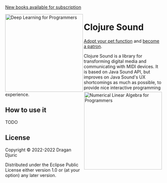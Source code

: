 [New books available for subscription](https://aiprobook.com)

<img src="http://aiprobook.com/img/dlfp-cover.png" alt="Deep Learning for Programmers" title="Deep Learning for Programmers" align="left" width="250"/>

<img src="http://aiprobook.com/img/lafp-cover.png" alt="Numerical Linear Algebra for Programmers" title="Numerical Linear Algebra for Programmers" align="right" width="250"/>

# Clojure Sound

[Adopt your pet function](https://dragan.rocks/articles/18/Patreon-Announcement-Adopt-a-Function) and [become a patron](https://patreon.com/draganrocks).

Clojure Sound is a library for transforming digital media and communicating with MIDI devices.
It is based on Java Sound API, but improves on Java Sound's UX shortcomings as much as possible,
to provide nice interactive programming experience.

## How to use it

TODO

## License

Copyright © 2022-2022 Dragan Djuric

Distributed under the Eclipse Public License either version 1.0 or (at your option) any later version.
